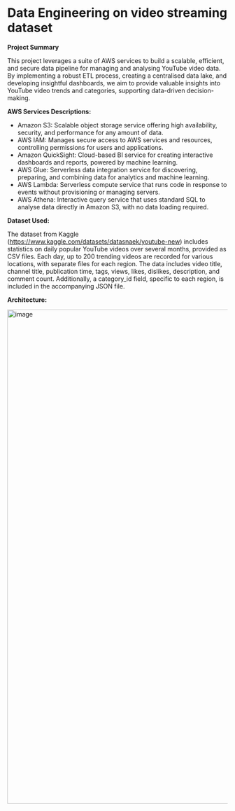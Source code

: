 # Data Engineering on video streaming dataset

**Project Summary**

This project leverages a suite of AWS services to build a scalable, efficient, and secure data pipeline for managing and analysing YouTube video data. By implementing a robust ETL process, creating a centralised data lake, and developing insightful dashboards, we aim to provide valuable insights into YouTube video trends and categories, supporting data-driven decision-making.

**AWS Services Descriptions:**
* Amazon S3: Scalable object storage service offering high availability, security, and performance for any amount of data.
* AWS IAM: Manages secure access to AWS services and resources, controlling permissions for users and applications.
* Amazon QuickSight: Cloud-based BI service for creating interactive dashboards and reports, powered by machine learning.
* AWS Glue: Serverless data integration service for discovering, preparing, and combining data for analytics and machine learning.
* AWS Lambda: Serverless compute service that runs code in response to events without provisioning or managing servers.
* AWS Athena: Interactive query service that uses standard SQL to analyse data directly in Amazon S3, with no data loading required.

**Dataset Used:**

The dataset from Kaggle (https://www.kaggle.com/datasets/datasnaek/youtube-new) includes statistics on daily popular YouTube videos over several months, provided as CSV files. Each day, up to 200 trending videos are recorded for various locations, with separate files for each region. The data includes video title, channel title, publication time, tags, views, likes, dislikes, description, and comment count. Additionally, a category_id field, specific to each region, is included in the accompanying JSON file.

**Architecture:**

<img width="1129" alt="image" src="https://github.com/tripats6/dataengineering-on-raw-data-from-source/assets/168261501/a83b6395-a475-45a0-8d43-53d287f6a8ea">


